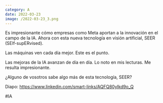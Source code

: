 ```yaml
--- 
category: A 
date: 2022-03-23 
image: /2022-03-23_3.png 
--- 
```


Es impresionante cómo empresas como Meta aportan a la innovación en el campo de la IA. Ahora con esta nueva tecnología en visión artificial, SEER (SElf-supERvised). 

Las máquinas ven cada día mejor. Este es el punto. 

Las mejoras de la IA avanzan de día en día. Lo noto en mis lecturas. Me resulta impresionante. 

¿Alguno de vosotros sabe algo más de esta tecnología, SEER? 

Diapo: https://www.linkedin.com/smart-links/AQFQ80yIkd9o_Q

#IA